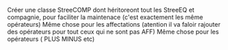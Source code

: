 Créer une classe StreeCOMP dont héritoreont tout les StreeEQ et compagnie, pour faciliter la maintenace (c'est exactement les même opérateurs)
Même chose pour les affectations (atention il va faloir rajouter des opérateurs pour tout ceux qui ne sont pas AFF)
Même chose pour les opérateurs ( PLUS MINUS etc)